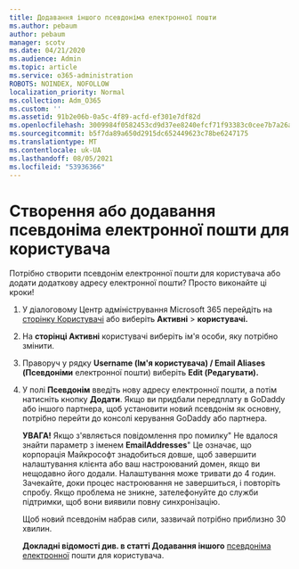 ```yaml
---
title: Додавання іншого псевдоніма електронної пошти
ms.author: pebaum
author: pebaum
manager: scotv
ms.date: 04/21/2020
ms.audience: Admin
ms.topic: article
ms.service: o365-administration
ROBOTS: NOINDEX, NOFOLLOW
localization_priority: Normal
ms.collection: Adm_O365
ms.custom: ''
ms.assetid: 91b2e06b-0a5c-4f89-acfd-ef301e7df82d
ms.openlocfilehash: 3009984f0582453cd9d37ee8240efcf71f93383c0cee7b7a26a629a963ba0091
ms.sourcegitcommit: b5f7da89a650d2915dc652449623c78be6247175
ms.translationtype: MT
ms.contentlocale: uk-UA
ms.lasthandoff: 08/05/2021
ms.locfileid: "53936366"
---
```

# <a name="create-or-add-an-email-alias-for-a-user"></a>Створення або додавання псевдоніма електронної пошти для користувача

Потрібно створити псевдонім електронної пошти для користувача або додати додаткову адресу електронної пошти? Просто виконайте ці кроки!
  
1. У діалоговому Центр адміністрування Microsoft 365 перейдіть на [сторінку Користувачі](https://go.microsoft.com/fwlink/p/?linkid=834822) або виберіть **Активні**  >  **користувачі.**
    
2. На **сторінці Активні** користувачі виберіть ім'я особи, яку потрібно змінити. 
    
3. Праворуч у рядку **Username (Ім'я користувача) / Email Aliases (Псевдоніми** електронної пошти) виберіть **Edit (Редагувати).**
    
4. У полі **Псевдонім** введіть нову адресу електронної пошти, а потім натисніть кнопку **Додати**. Якщо ви придбали передплату в GoDaddy або іншого партнера, щоб установити новий псевдонім як основну, потрібно перейти до консолі керування GoDaddy або партнера. 
    
    **УВАГА!** Якщо з'являється повідомлення про помилку" Не вдалося знайти параметр з іменем **EmailAddresses**" Це означає, що корпорація Майкрософт знадобиться довше, щоб завершити налаштування клієнта або ваш настроюваний домен, якщо ви нещодавно його додали. Налаштування може тривати до 4 годин. Зачекайте, доки процес настроювання не завершиться, і повторіть спробу. Якщо проблема не зникне, зателефонуйте до служби підтримки, щоб вони виявили повну синхронізацію.
    
    Щоб новий псевдонім набрав сили, зазвичай потрібно приблизно 30 хвилин.
    
    **Докладні відомості див. в статті Додавання іншого** [псевдоніма електронної](https://docs.microsoft.com/microsoft-365/admin/email/add-another-email-alias-for-a-user) пошти для користувача.
    

